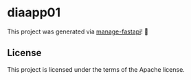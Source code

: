 # diaapp01

This project was generated via [manage-fastapi](https://ycd.github.io/manage-fastapi/)! :tada:

## License

This project is licensed under the terms of the Apache license.

